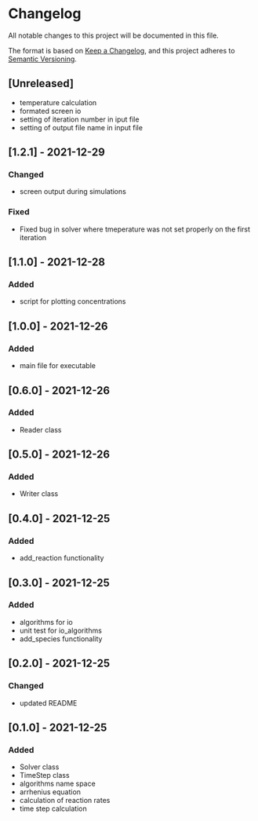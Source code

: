 # Changelog
All notable changes to this project will be documented in this file.

The format is based on [Keep a Changelog](https://keepachangelog.com/en/1.0.0/),
and this project adheres to [Semantic Versioning](https://semver.org/spec/v2.0.0.html).

## [Unreleased]
- temperature calculation
- formated screen io
- setting of iteration number in iput file
- setting of output file name in input file

## [1.2.1] - 2021-12-29
### Changed
- screen output during simulations

### Fixed
-  Fixed bug in solver where tmeperature was not set properly on the first iteration

## [1.1.0] - 2021-12-28
### Added
- script for plotting concentrations

## [1.0.0] - 2021-12-26
### Added
- main file for executable

## [0.6.0] - 2021-12-26
### Added
- Reader class

## [0.5.0] - 2021-12-26
### Added
- Writer class

## [0.4.0] - 2021-12-25
### Added
- add_reaction functionality

## [0.3.0] - 2021-12-25
### Added
- algorithms for io
- unit test for io_algorithms
- add_species functionality

## [0.2.0] - 2021-12-25
### Changed
- updated README

## [0.1.0] - 2021-12-25
### Added
- Solver class
- TimeStep class
- algorithms name space
- arrhenius equation
- calculation of reaction rates
- time step calculation
